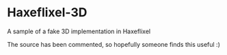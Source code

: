 # Haxeflixel-3D

A sample of a fake 3D implementation in Haxeflixel

The source has been commented, so hopefully someone finds this useful :)